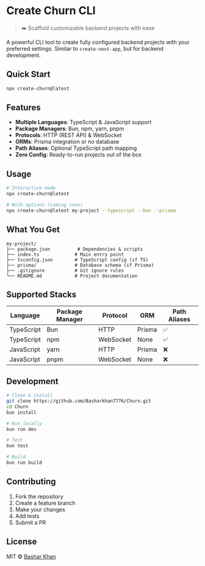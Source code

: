 # Create Churn CLI

> ➡️ Scaffold customizable backend projects with ease

A powerful CLI tool to create fully configured backend projects with your preferred settings. Similar to `create-next-app`, but for backend development.

## Quick Start

```bash
npx create-churn@latest
```

## Features

- **Multiple Languages**: TypeScript & JavaScript support
- **Package Managers**: Bun, npm, yarn, pnpm
- **Protocols**: HTTP (REST API) & WebSocket
- **ORMs**: Prisma integration or no database
- **Path Aliases**: Optional TypeScript path mapping
- **Zero Config**: Ready-to-run projects out of the box

## Usage

```bash
# Interactive mode
npx create-churn@latest

# With options (coming soon)
npx create-churn@latest my-project --typescript --bun --prisma
```

## What You Get

```
my-project/
├── package.json          # Dependencies & scripts
├── index.ts             # Main entry point
├── tsconfig.json        # TypeScript config (if TS)
├── prisma/              # Database schema (if Prisma)
├── .gitignore           # Git ignore rules
└── README.md            # Project documentation
```

## Supported Stacks

| Language | Package Manager | Protocol | ORM | Path Aliases |
|----------|----------------|----------|-----|--------------|
| TypeScript | Bun | HTTP | Prisma | ✅ |
| TypeScript | npm | WebSocket | None | ✅ |
| JavaScript | yarn | HTTP | Prisma | ❌ |
| JavaScript | pnpm | WebSocket | None | ❌ |

## Development

```bash
# Clone & install
git clone https://github.com/Basharkhan7776/Churn.git
cd Churn
bun install

# Run locally
bun run dev

# Test
bun test

# Build
bun run build
```

## Contributing

1. Fork the repository
2. Create a feature branch
3. Make your changes
4. Add tests
5. Submit a PR

## License

MIT © [Bashar Khan](https://github.com/Basharkhan7776)

